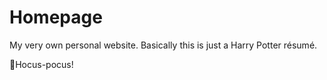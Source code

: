 # Homepage
My very own personal website. Basically this is just a Harry Potter résumé.

🧙Hocus-pocus!